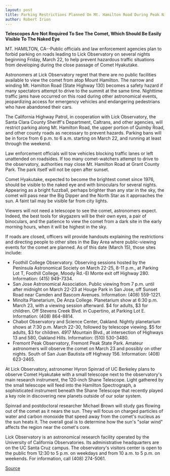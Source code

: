 ```yaml
---
layout: post
title: Parking Restrictions Planned On Mt. Hamilton Road During Peak Nights For Viewing Comet Hyakutake; No Public Programs At Lick Observatory
author: Robert Irion
---
```


**Telescopes Are Not Required To See The Comet, Which Should Be Easily  Visible To The Naked Eye**

MT. HAMILTON, CA--Public officials and law enforcement agencies  plan to forbid parking on roads leading to Lick Observatory on  several nights beginning Friday, March 22, to help prevent hazardous  traffic situations from developing during the close passage of Comet  Hyakutake.

Astronomers at Lick Observatory regret that there are no  public facilities available to view the comet from atop Mount  Hamilton. The narrow and winding Mt. Hamilton Road (State Highway  130) becomes a safety hazard if many spectators attempt to drive to  the summit at the same time. Nighttime traffic jams have occurred  on this road during other astronomical events, jeopardizing access  for emergency vehicles and endangering pedestrians who have  abandoned their cars.

The California Highway Patrol, in cooperation with Lick  Observatory, the Santa Clara County Sheriff's Department, Caltrans,  and other agencies, will restrict parking along Mt. Hamilton Road,  the upper portion of Quimby Road, and other county roads as  necessary to prevent hazards. Parking bans will be in force from  6 p.m. to 6 a.m. starting on March 22, and running at least through the  weekend.

Law enforcement officials will tow vehicles blocking traffic  lanes or left unattended on roadsides. If too many comet-watchers  attempt to drive to the observatory, authorities may close Mt.  Hamilton Road at Grant County Park. The park itself will not be open  after sunset.

Comet Hyakutake, expected to become the brightest comet  since 1976, should be visible to the naked eye and with binoculars  for several nights. Appearing as a bright fuzzball, perhaps brighter  than any star in the sky, the comet will pass near the Big Dipper and  the North Star as it approaches the sun. A faint tail may be visible  far from city lights.

Viewers will not need a telescope to see the comet,  astronomers expect. Indeed, the best tools for skygazers will be  their own eyes, a pair of binoculars, and the patience to view the  comet from a dark site in the early morning hours, when it will be  highest in the sky.

If roads are closed, officers will provide handouts explaining  the restrictions and directing people to other sites in the Bay Area  where public-viewing events for the comet are planned. As of this  date (March 15), those sites include:
* Foothill College Observatory. Observing sessions hosted by  the Peninsula Astronomical Society on March 22-25, 8-11 p.m., at  Parking Lot T, Foothill College, Moody Rd.-El Monte exit off Highway  280\. Information: (415) 949-7334.
* San Jose Astronomical Association. Public viewing from 7  p.m. until after midnight on March 22-23 at Houge Park in San Jose,  off Sunset Road near Camden and Bascom Avenues. Information:  (408) 559-1221.
* Minolta Planetarium, De Anza College. Planetarium show at  6:30 p.m. March 23, with a viewing session afterward. $4 for adults,  $3 for children. Off Stevens Creek Blvd. in Cupertino, at Parking Lot  E. Information: (408) 864-8814.
* Chabot Observatory and Science Center, Oakland. Nightly  planetarium shows at 7:30 p.m. March 22-30, followed by telescope  viewing. $5 for adults, $3 for children. 4917 Mountain Blvd., at  intersection of Highways 13 and 580, Oakland Hills. Information:  (510) 530-3480.
* Fremont Peak Observatory, Fremont Peak State Park.  Amateur astronomers will observe the comet on March 23 and  possibly on other nights. South of San Juan Bautista off Highway  156\. Information: (408) 623-2465.

At Lick Observatory, astronomer Hyron Spinrad of UC Berkeley  plans to observe Comet Hyakutake with a small telescope next to the  observatory's main research instrument, the 120-inch Shane  Telescope. Light gathered by the small telescope will feed into the  Hamilton Spectrograph, a sophisticated instrument beneath the  Shane Telescope that recently played a key role in discovering new  planets outside of our solar system.

Spinrad and postdoctoral researcher Michael Brown will study  gas flowing out of the comet as it nears the sun. They will focus on  charged particles of water and carbon monoxide that speed away  from the comet's nucleus as the sun heats it. The overall goal is to  determine how the sun's "solar wind" affects the region near the  comet's core.

Lick Observatory is an astronomical research facility operated  by the University of California Observatories. Its administrative  headquarters are on the UC Santa Cruz campus. The observatory's  visitors center is open to the public from 12:30 to 5 p.m. on  weekdays and from 10 a.m. to 5 p.m. on weekends. For information,  call (408) 274-5061.

[Source](http://www1.ucsc.edu/news_events/press_releases/archive/95-96/03-96/031596-No_public_programs_.html "Permalink to 031596-No_public_programs_")
